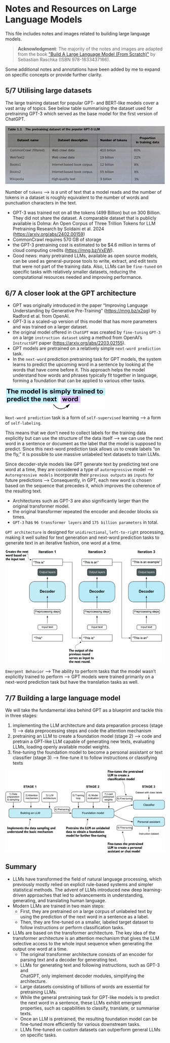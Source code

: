 # Notes and Resources on Large Language Models

This file includes notes and images related to building large language models. 

> **Acknowledgment**: The majority of the notes and images are adapted from the book 
> ["Build A Large Language Model (From Scratch)"](https://www.manning.com/books/build-a-large-language-model-from-scratch) 
> by Sebastian Raschka (ISBN 978-1633437166). 

Some additional notes and annotations have been added by me to expand on specific concepts or provide further clarity.


## 5/7 Utilising  large datasets
The large training dataset for popular GPT- and BERT-like models cover a 
vast array of topics. See below table summarising the dataset used for 
pretraining GPT-3 which served as the base model for the first version of 
ChatGPT.

<img src="/docs/images/GPT-3_pretraining_dataset.jpg">

Number of `tokens` --> is a unit of text that a model reads and the number 
of tokens in a dataset is roughly equivalent to the number of words and 
punctuation characters in the text.

- GPT-3 was trained not on all the tokens (499 Billion) but on 300 Billion. 
  They did not share the dataset. A comparable dataset that is publicly 
  available is Dolma: An Open Corpus of Three Trillion Tokens for LLM 
  Pretraining Research by Soldaini et al. 2024 (https://arxiv.org/abs/2402.00159)
- CommonCrawl requires 570 GB of storage
- the GPT-3 pretraining cost is estimated to be $4.6 million in terms of 
  cloud computing credits (https://mng.bz/VxEW).
- Good news: many pretrained LLMs, available as open source models, can be 
  used as general-purpose tools to write, extract, and edit texts that were 
  not part of the training data. Also, LLMs can be `fine-tuned` on specific 
  tasks with relatively smaller datasets, reducing the computational 
  resources needed and improving performance.

## 6/7 A closer look at the GPT architecture

- GPT was originally introduced in the paper “Improving Language Understanding 
by Generative Pre-Training” (https://mng.bz/x2qg) by Radford et al. from OpenAI.
- GPT-3 is a scaled-up version of this model that has more parameters and 
  was trained on a larger dataset.
- the original model offered in `ChatGPT` was created by `fine-tuning` 
  `GPT-3` on a large `instruction dataset` using a method from OpenAI’s 
  `InstructGPT` paper (https://arxiv.org/abs/2203.02155). 
- GPT models are pretrained on a relatively simple `next-word prediction` 
  task.
- In the `next-word` prediction pretraining task for GPT models, the system 
  learns to predict the upcoming word in a sentence by looking at the words 
  that have come before it. This approach helps the model understand how 
  words and phrases typically fit together in language, forming a foundation 
  that can be applied to various other tasks.

<img src="/docs/images/img_1.png">

`Next-word prediction` task is a form of `self-supervised` learning --> a 
form of `self-labeling`.

This means that we don’t need to collect labels for the training data 
explicitly but can use the structure of the data itself -->  we can use the 
next word in a sentence or document as the label that the model is supposed 
to predict. Since this next-word prediction task allows us to create labels 
“on the fly,” it is possible to use massive unlabeled text datasets to train 
LLMs.

Since decoder-style models like GPT generate text by predicting text one 
word at a time, they are considered a type of `autoregressive` model -->
`Autoregressive models` incorporate their `previous outputs` as `inputs` for 
future predictions --> Consequently, in GPT, each new word is chosen based 
on the sequence that precedes it, which improves the coherence of the 
resulting text.

- Architectures such as GPT-3 are also significantly larger than the 
  original transformer model.
- the original transformer repeated the encoder and decoder blocks six times.
- `GPT-3` has `96 transformer layers` and `175 billion parameters` in total.

`GPT architecture` is designed for `unidirectional`, `left-to-right` processing, 
making it well suited for text generation and next-word prediction tasks to 
generate text in an iterative fashion, one word at a time.

<img src="/docs/images/GPT_architecture.png">

`Emergent Behavior` --> The ability to perform tasks that the model wasn’t 
explicitly trained to perform --> GPT models were trained primarily on a 
next-word prediction task but have the translation tasks as well.

## 7/7 Building a large language model
We will take the fundamental idea behind GPT as a blueprint and tackle this 
in three stages:
1. implementing the LLM architecture and data preparation process (stage 1) 
   --> data preprocessing steps and code the attention mechanism 
2. pretraining an LLM to create a foundation model (stage 2) --> code and 
   pretrain a GPT-like LLM capable of generating new texts, evaluating LLMs, 
   loading openly available model weights.
3. fine-tuning the foundation model to become a personal assistant or text 
   classifier (stage 3) --> fine-tune it to follow instructions or 
   classifying texts

<img src="/docs/images/3_stages.png">


## Summary
- LLMs have transformed the field of natural language processing, which  
  previously mostly relied on explicit rule-based systems and simpler 
  statistical methods. The advent of LLMs introduced new deep 
  learning-driven approaches that led to advancements in understanding, 
  generating, and translating human language.
- Modern LLMs are trained in two main steps:
  - First, they are pretrained on a large corpus of unlabeled text by using the 
    prediction of the next word in a sentence as a label.
  - Then, they are fine-tuned on a smaller, labeled target dataset to follow 
    instructions or perform classification tasks.
- LLMs are based on the transformer architecture. The key idea of the 
  transformer architecture is an attention mechanism that gives the LLM 
  selective access to the whole input sequence when generating the output 
  one word at a time.
  - The original transformer architecture consists of an encoder for parsing 
  text and a decoder for generating text.
  - LLMs for generating text and following instructions, such as GPT-3 and  
    ChatGPT, only implement decoder modules, simplifying the architecture.
  - Large datasets consisting of billions of words are essential for 
    pretraining LLMs.
  - While the general pretraining task for GPT-like models is to predict the 
    next word in a sentence, these LLMs exhibit emergent properties, such as 
    capabilities to classify, translate, or summarise texts.
  - Once an LLM is pretrained, the resulting foundation model can be 
    fine-tuned more efficiently for various downstream tasks.
  - LLMs fine-tuned on custom datasets can outperform general LLMs on 
    specific tasks.
